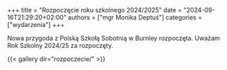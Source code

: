 +++
title = "Rozpoczęcie roku szkolnego 2024/2025"
date = "2024-09-16T21:29:20+02:00"
authors = ["mgr Monika Deptuś"]
categories = ["wydarzenia"]
+++

Nowa przygoda z Polską Szkołą Sobotnią w Burnley rozpoczęta. Uważam Rok Szkolny 2024/25 za rozpoczęty.
<!--more-->
{{< gallery dir="rozpoczecie/" >}}
